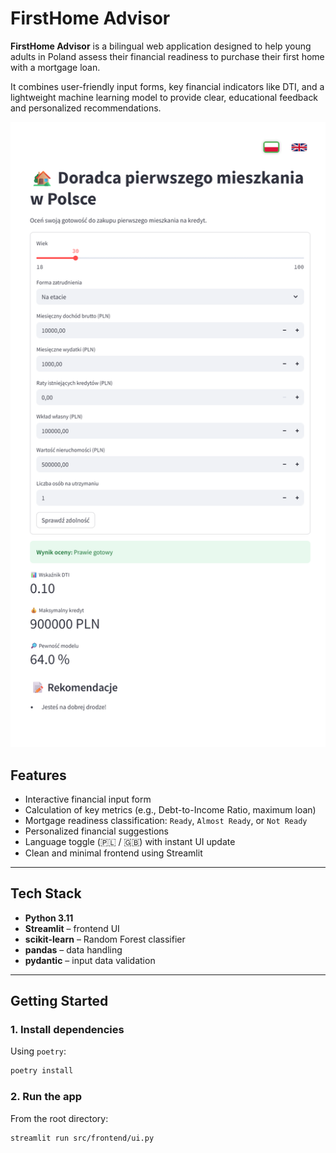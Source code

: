 # FirstHome Advisor

**FirstHome Advisor** is a bilingual web application designed to help young adults in Poland assess their financial readiness to purchase their first home with a mortgage loan.

It combines user-friendly input forms, key financial indicators like DTI, and a lightweight machine learning model to provide clear, educational feedback and personalized recommendations.

![FirstHome Advisor UI](docs/assets/ui.png)

## Features

- Interactive financial input form
- Calculation of key metrics (e.g., Debt-to-Income Ratio, maximum loan)
- Mortgage readiness classification: `Ready`, `Almost Ready`, or `Not Ready`
- Personalized financial suggestions
- Language toggle (🇵🇱 / 🇬🇧) with instant UI update
- Clean and minimal frontend using Streamlit

---

## Tech Stack

- **Python 3.11**
- **Streamlit** – frontend UI
- **scikit-learn** – Random Forest classifier
- **pandas** – data handling
- **pydantic** – input data validation

---

## Getting Started

### 1. Install dependencies

Using `poetry`:

```bash
poetry install
```

### 2. Run the app

From the root directory:

```bash
streamlit run src/frontend/ui.py
```
